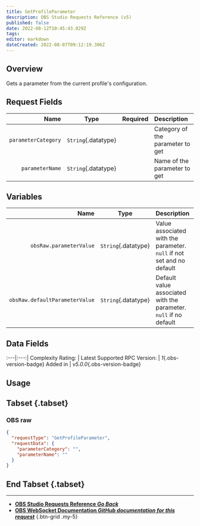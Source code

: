```yaml
---
title: GetProfileParameter
description: OBS Studio Requests Reference (v5)
published: false
date: 2022-08-12T10:45:43.029Z
tags: 
editor: markdown
dateCreated: 2022-08-07T09:12:19.306Z
---
```


## Overview
Gets a parameter from the current profile's configuration.

## Request Fields
Name | Type | Required| Description |
----:|:----:|:-------:|:------------|
`parameterCategory` | `String`{.datatype} | <i class="mdi mdi-check-bold"></i> | Category of the parameter to get
`parameterName` | `String`{.datatype} | <i class="mdi mdi-check-bold"></i> | Name of the parameter to get

## Variables
Name | Type | Description | 
----:|:---------:|:------------|
`obsRaw.parameterValue` | `String`{.datatype} | Value associated with the parameter. `null` if not set and no default
`obsRaw.defaultParameterValue` | `String`{.datatype} | Default value associated with the parameter. `null` if no default

## Data Fields
:---|:---:|
Complexity Rating: | <span class="stars stars--4"></span>
Latest Supported RPC Version: | *1*{.obs-version-badge}
Added in | *v5.0.0*{.obs-version-badge}

## Usage
## Tabset {.tabset}
### OBS raw
```json
{
  "requestType": "GetProfileParameter",
  "requestData": {
    "parameterCategory": "",
	"parameterName": ""
  }
}
```
## End Tabset {.tabset}

---

- [<i class="mdi mdi-chevron-left"></i>**OBS Studio Requests Reference *Go Back***](/en/Broadcasters/OBS/Requests)
- [<i class="mdi mdi-github"></i> **OBS WebSocket Documentation *GitHub documentation for this request***](https://github.com/obsproject/obs-websocket/blob/master/docs/generated/protocol.md#getprofileparameter)
{.btn-grid .my-5}